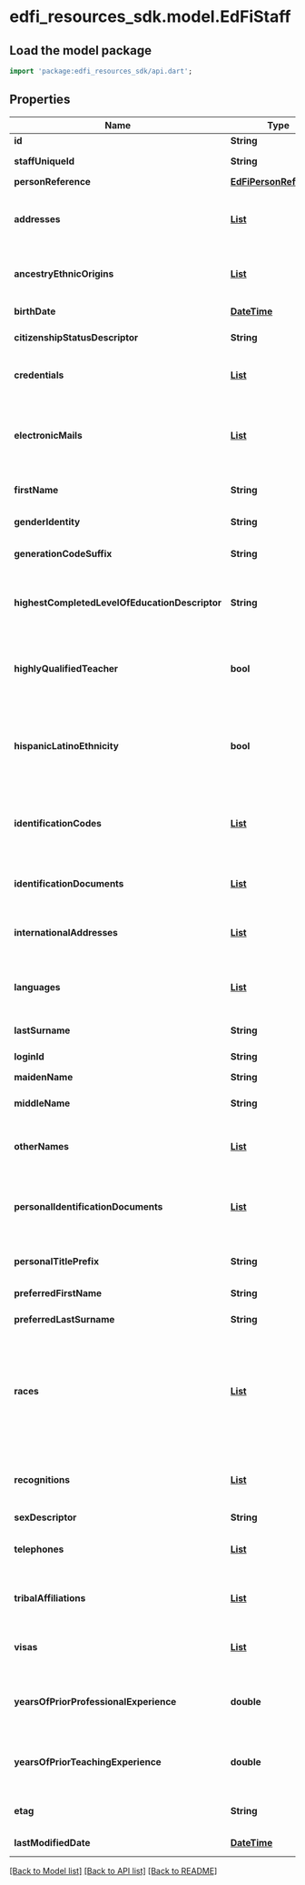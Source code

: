 # edfi_resources_sdk.model.EdFiStaff

## Load the model package
```dart
import 'package:edfi_resources_sdk/api.dart';
```

## Properties
Name | Type | Description | Notes
------------ | ------------- | ------------- | -------------
**id** | **String** |  | [optional] 
**staffUniqueId** | **String** | A unique alphanumeric code assigned to a staff. | 
**personReference** | [**EdFiPersonReference**](EdFiPersonReference.md) |  | [optional] 
**addresses** | [**List<EdFiStaffAddress>**](EdFiStaffAddress.md) | An unordered collection of staffAddresses. The set of elements that describes an address, including the street address, city, state, and ZIP code. | [optional] [default to const []]
**ancestryEthnicOrigins** | [**List<EdFiStaffAncestryEthnicOrigin>**](EdFiStaffAncestryEthnicOrigin.md) | An unordered collection of staffAncestryEthnicOrigins. The original peoples or cultures with which the individual identifies. | [optional] [default to const []]
**birthDate** | [**DateTime**](DateTime.md) | The month, day, and year on which an individual was born. | [optional] 
**citizenshipStatusDescriptor** | **String** | An indicator of whether or not the person is a U.S. citizen. | [optional] 
**credentials** | [**List<EdFiStaffCredential>**](EdFiStaffCredential.md) | An unordered collection of staffCredentials. The legal document giving authorization to perform teaching assignment services. | [optional] [default to const []]
**electronicMails** | [**List<EdFiStaffElectronicMail>**](EdFiStaffElectronicMail.md) | An unordered collection of staffElectronicMails. The numbers, letters, and symbols used to identify an electronic mail (e-mail) user within the network to which the individual or organization belongs. | [optional] [default to const []]
**firstName** | **String** | A name given to an individual at birth, baptism, or during another naming ceremony, or through legal change. | 
**genderIdentity** | **String** | The gender the staff member identifies themselves as. | [optional] 
**generationCodeSuffix** | **String** | An appendage, if any, used to denote an individual's generation in his family (e.g., Jr., Sr., III). | [optional] 
**highestCompletedLevelOfEducationDescriptor** | **String** | The extent of formal instruction an individual has received (e.g., the highest grade in school completed or its equivalent or the highest degree received). | [optional] 
**highlyQualifiedTeacher** | **bool** | An indication of whether a teacher is classified as highly qualified for his/her assignment according to state definition. This attribute indicates the teacher is highly qualified for ALL Sections being taught. | [optional] 
**hispanicLatinoEthnicity** | **bool** | An indication that the individual traces his or her origin or descent to Mexico, Puerto Rico, Cuba, Central, and South America, and other Spanish cultures, regardless of race. The term, \"Spanish origin,\" can be used in addition to \"Hispanic or Latino.\" | [optional] 
**identificationCodes** | [**List<EdFiStaffIdentificationCode>**](EdFiStaffIdentificationCode.md) | An unordered collection of staffIdentificationCodes. A unique number or alphanumeric code assigned to a staff member by a school, school system, a state, or other agency or entity. | [optional] [default to const []]
**identificationDocuments** | [**List<EdFiStaffIdentificationDocument>**](EdFiStaffIdentificationDocument.md) | An unordered collection of staffIdentificationDocuments. Describe the documentation of citizenship. | [optional] [default to const []]
**internationalAddresses** | [**List<EdFiStaffInternationalAddress>**](EdFiStaffInternationalAddress.md) | An unordered collection of staffInternationalAddresses. The set of elements that describes an international address. | [optional] [default to const []]
**languages** | [**List<EdFiStaffLanguage>**](EdFiStaffLanguage.md) | An unordered collection of staffLanguages. The language(s) the individual uses to communicate. It is strongly recommended that entries use only ISO 639-2 language codes. | [optional] [default to const []]
**lastSurname** | **String** | The name borne in common by members of a family. | 
**loginId** | **String** | The login ID for the user; used for security access control interface. | [optional] 
**maidenName** | **String** | The individual's maiden name. | [optional] 
**middleName** | **String** | A secondary name given to an individual at birth, baptism, or during another naming ceremony. | [optional] 
**otherNames** | [**List<EdFiStaffOtherName>**](EdFiStaffOtherName.md) | An unordered collection of staffOtherNames. Other names (e.g., alias, nickname, previous legal name) associated with a person. | [optional] [default to const []]
**personalIdentificationDocuments** | [**List<EdFiStaffPersonalIdentificationDocument>**](EdFiStaffPersonalIdentificationDocument.md) | An unordered collection of staffPersonalIdentificationDocuments. The documents presented as evident to verify one's personal identity; for example: drivers license, passport, birth certificate, etc. | [optional] [default to const []]
**personalTitlePrefix** | **String** | A prefix used to denote the title, degree, position, or seniority of the individual. | [optional] 
**preferredFirstName** | **String** | The first name the individual prefers, if different from their legal first name | [optional] 
**preferredLastSurname** | **String** | The last name the individual prefers, if different from their legal last name | [optional] 
**races** | [**List<EdFiStaffRace>**](EdFiStaffRace.md) | An unordered collection of staffRaces. The general racial category which most clearly reflects the individual's recognition of his or her community or with which the individual most identifies. The way this data element is listed, it must allow for multiple entries so that each individual can specify all appropriate races. | [optional] [default to const []]
**recognitions** | [**List<EdFiStaffRecognition>**](EdFiStaffRecognition.md) | An unordered collection of staffRecognitions. Recognitions given to the staff for accomplishments in a co-curricular or extracurricular activity. | [optional] [default to const []]
**sexDescriptor** | **String** | The birth sex of the staff member. | [optional] 
**telephones** | [**List<EdFiStaffTelephone>**](EdFiStaffTelephone.md) | An unordered collection of staffTelephones. The 10-digit telephone number, including the area code, for the person. | [optional] [default to const []]
**tribalAffiliations** | [**List<EdFiStaffTribalAffiliation>**](EdFiStaffTribalAffiliation.md) | An unordered collection of staffTribalAffiliations. An American Indian tribe with which the staff member is affiliated. | [optional] [default to const []]
**visas** | [**List<EdFiStaffVisa>**](EdFiStaffVisa.md) | An unordered collection of staffVisas. An indicator of a non-US citizen's Visa type. | [optional] [default to const []]
**yearsOfPriorProfessionalExperience** | **double** | The total number of years that an individual has previously held a similar professional position in one or more education institutions prior to the current school year. | [optional] 
**yearsOfPriorTeachingExperience** | **double** | The total number of years that an individual has previously held a teaching position in one or more education institutions prior to the current school year. | [optional] 
**etag** | **String** | A unique system-generated value that identifies the version of the resource. | [optional] 
**lastModifiedDate** | [**DateTime**](DateTime.md) | The date and time the resource was last modified. | [optional] 

[[Back to Model list]](../README.md#documentation-for-models) [[Back to API list]](../README.md#documentation-for-api-endpoints) [[Back to README]](../README.md)


